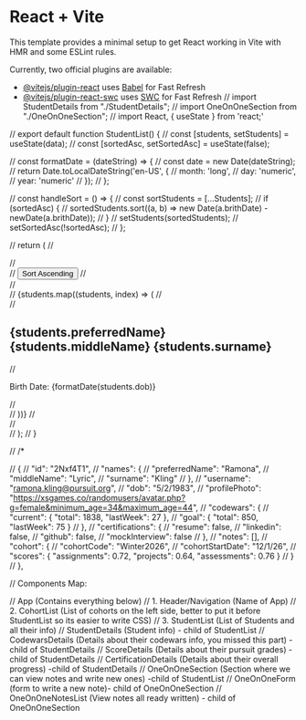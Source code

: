 # React + Vite

This template provides a minimal setup to get React working in Vite with HMR and some ESLint rules.

Currently, two official plugins are available:

- [@vitejs/plugin-react](https://github.com/vitejs/vite-plugin-react/blob/main/packages/plugin-react/README.md) uses [Babel](https://babeljs.io/) for Fast Refresh
- [@vitejs/plugin-react-swc](https://github.com/vitejs/vite-plugin-react-swc) uses [SWC](https://swc.rs/) for Fast Refresh
// import StudentDetails from "./StudentDetails";
// import OneOnOneSection from "./OneOnOneSection";
// import React, { useState } from 'react;'

// export default function StudentList() {
//     const [students, setStudents] = useState(data);
//     const [sortedAsc, setSortedAsc] = useState(false);

//     const formatDate = (dateString) => {
//         const date = new Date(dateString);
//         return Date.toLocalDateString('en-US', {
//             month: 'long',
//             day: 'numeric',
//             year: 'numeric'
//         });
//     };

// const handleSort = () => {
//     const sortStudents = [...Students];
//     if (sortedAsc) {
//         sortedStudents.sort((a, b) => new Date(a.brithDate) - newDate(a.brithDate));
//     }
//     setStudents(sortedStudents);
//     setSortedAsc(!sortedAsc);
// };


// return (
//     <main className="StudentList">
//         <div className="buttons">
//             <button onClick={handleSort}>Sort Ascending</button>
//         </div>
//         <div className="students-list">
//             {students.map((students, index) => (
//                 <div key={index} className="student-card">
//                     <h2>{students.preferredName} {students.middleName} {students.surname}</h2>
//                     <p>Birth Date: {formatDate(students.dob)}</p>
//                 </div>
//             ))}
//         </div>
//     </main>
//     );
// }


// /*


// {
//     "id": "2Nxf4T1",
//     "names": {
//       "preferredName": "Ramona",
//       "middleName": "Lyric",
//       "surname": "Kling"
//     },
//     "username": "ramona.kling@pursuit.org",
//     "dob": "5/2/1983",
//     "profilePhoto": "https://xsgames.co/randomusers/avatar.php?g=female&minimum_age=34&maximum_age=44",
//     "codewars": {
//       "current": { "total": 1838, "lastWeek": 27 },
//       "goal": { "total": 850, "lastWeek": 75 }
//     },
//     "certifications": {
//       "resume": false,
//       "linkedin": false,
//       "github": false,
//       "mockInterview": false
//     },
//     "notes": [],
//     "cohort": {
//       "cohortCode": "Winter2026",
//       "cohortStartDate": "12/1/26",
//       "scores": { "assignments": 0.72, "projects": 0.64, "assessments": 0.76 }
//     }
//   },


// Components Map:

// App  (Contains everything below)
//     1.  Header/Navigation  (Name of App)
//     2.  CohortList  (List of cohorts on the left side, better to put it before StudentList so its easier to write CSS)
//     3.  StudentList  (List of Students and all their info)
//           StudentDetails  (Student info) - child of StudentList
//                CodewarsDetails  (Details about their codewars info, you missed this part) - child of StudentDetails
//                ScoreDetails  (Details about their pursuit grades) - child of StudentDetails
//                CertificationDetails  (Details about their overall progress) -child of StudentDetails
//           OneOnOneSection  (Section where we can view notes and write new ones) -child of StudentList
//                OneOnOneForm  (form to write a new note)- child of OneOnOneSection
//                OneOnOneNotesList  (View notes all ready written) - child of OneOnOneSection


